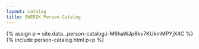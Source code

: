 ```yaml
---
layout: catalog
title: SWERIK Person Catalog
---
```

{% assign p = site.data._person-catalog.i-M6haWJp8kv7KUkmMPYjX4C %}
{% include person-catalog.html p=p %}


